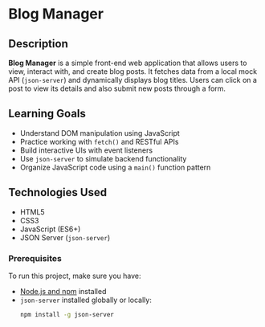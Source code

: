 # Blog Manager

## Description

**Blog Manager** is a simple front-end web application that allows users to view, interact with, and create blog posts. It fetches data from a local mock API (`json-server`) and dynamically displays blog titles. Users can click on a post to view its details and also submit new posts through a form.

## Learning Goals

- Understand DOM manipulation using JavaScript
- Practice working with `fetch()` and RESTful APIs
- Build interactive UIs with event listeners
- Use `json-server` to simulate backend functionality
- Organize JavaScript code using a `main()` function pattern

## Technologies Used

- HTML5
- CSS3
- JavaScript (ES6+)
- JSON Server (`json-server`)

### Prerequisites

To run this project, make sure you have:

- [Node.js and npm](https://nodejs.org/en/) installed
- `json-server` installed globally or locally:
  ```bash
  npm install -g json-server
